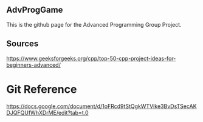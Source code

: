 ## AdvProgGame
This is the github page for the Advanced Programming Group Project.

## Sources
https://www.geeksforgeeks.org/cpp/top-50-cpp-project-ideas-for-beginners-advanced/

# Git Reference
https://docs.google.com/document/d/1oFRcd9tStQgkWTVIke3BvDsTSecAKDJQFQUfWhXDrME/edit?tab=t.0

